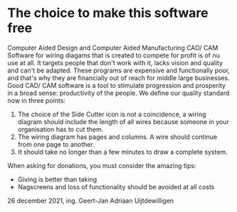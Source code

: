 # The choice to make this software free

Computer Aided Design and Computer Aided Manufacturing CAD/ CAM Software for wiring diagams that is created to compete for profit is of nu use at all. It targets people that don't work with it, lacks vision and quality and can't be adapted. These programs are expensive and functionally poor, and that's why they are financially out of reach for middle large businesses. Good CAD/ CAM software is a tool to stimulate progression and prosperity in a broad sense: productivity of the people. We define our quality standard now in three points:
1. The choice of the Side Cutter icon is not a coincidence, a wiring diagram should include the length of all wires because someone in your organisation has to cut them.
2. The wiring diagram has pages and columns. A wire should continue from one page to another.
3. It should take no longer than a few minutes to draw a complete system.

When asking for donations, you must consider the amazing tips:
 - Giving is better than taking
 - Nagscreens and loss of functionality should be avoided at all costs

26 december 2021, ing. Geert-Jan Adriaan Uijtdewilligen
